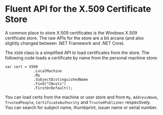 Fluent API for the X.509 Certificate Store
==========================================

A common place to store X.509 certificates is the Windows X.509
certificate store. The raw APIs for the store are a bit arcane (and also
slightly changed between .NET Framework and .NET Core).

The `X509` class is a simplified API to load certificates from the
store. The following code loads a certificate by name from the personal
machine store:

```
var cert = X509
             .LocalMachine
             .My
             .SubjectDistinguishedName
             .Find("CN=sts")
             .FirstOrDefault();
```

You can load certs from the machine or user store and from `My`,
`AddressBook`, `TrustedPeople`, `CertificateAuthority` and
`TrustedPublisher` respectively. You can search for subject name,
thumbprint, issuer name or serial number.

